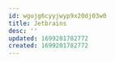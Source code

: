 ```yaml
---
id: wgujg6cyyjwyp9x20dj03w0
title: Jetbrains
desc: ''
updated: 1699201782772
created: 1699201782772
---
```

